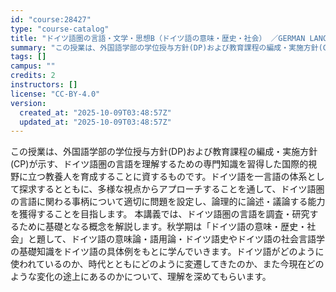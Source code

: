 ```yaml
---
id: "course:28427"
type: "course-catalog"
title: "ドイツ語圏の言語・文学・思想B（ドイツ語の意味・歴史・社会） ／GERMAN LANGUAGE, LITERATURE AND THOUGHT B"
summary: "この授業は、外国語学部の学位授与方針(DP)および教育課程の編成・実施方針(CP)が示す、ドイツ語圏の言語を理解するための専門知識を習得した国際的視野に立つ教養人を育成することに資するものです。ドイツ語を一言語の体系として探求するとともに、…"
tags: []
campus: ""
credits: 2
instructors: []
license: "CC-BY-4.0"
version:
  created_at: "2025-10-09T03:48:57Z"
  updated_at: "2025-10-09T03:48:57Z"
---
```

この授業は、外国語学部の学位授与方針(DP)および教育課程の編成・実施方針(CP)が示す、ドイツ語圏の言語を理解するための専門知識を習得した国際的視野に立つ教養人を育成することに資するものです。ドイツ語を一言語の体系として探求するとともに、多様な視点からアプローチすることを通して、ドイツ語圏の言語に関わる事柄について適切に問題を設定し、論理的に論述・議論する能力を獲得することを目指します。 本講義では、ドイツ語圏の言語を調査・研究するために基礎となる概念を解説します。秋学期は「ドイツ語の意味・歴史・社会」と題して、ドイツ語の意味論・語用論・ドイツ語史やドイツ語の社会言語学の基礎知識をドイツ語の具体例をもとに学んでいきます。ドイツ語がどのように使われているのか、時代とともにどのように変遷してきたのか、また今現在どのような変化の途上にあるのかについて、理解を深めてもらいます。
